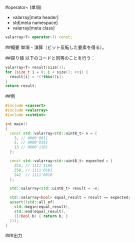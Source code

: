 #operator~ (単項)
* valarray[meta header]
* std[meta namespace]
* valarray[meta class]

```cpp
valarray<T> operator~() const;
```

##概要
単項 `~` 演算（ビット反転した要素を得る）。


##戻り値
以下のコードと同等のことを行う：

```cpp
valarray<T> result(size());
for (size_t i = 0; i < size(); ++i) {
  result[i] = ~(*this)[i];
}
return result;
```


##例
```cpp
#include <cassert>
#include <valarray>
#include <cstdint>

int main()
{
  const std::valarray<std::uint8_t> v = {
    3, // 0000'0011
    5, // 0000'0101
    13 // 0000'1101
  };

  const std::valarray<std::uint8_t> expected = {
    252, // 1111'1100
    250, // 1111'0101
    242  // 1111'0010
  };

  std::valarray<std::uint8_t> result = ~v;

  std::valarray<bool> equal_result = result == expected;
  assert((std::all_of(
    std::begin(equal_result),
    std::end(equal_result),
    [](bool b) { return b; }
  )));
}
```

###出力
```
```


